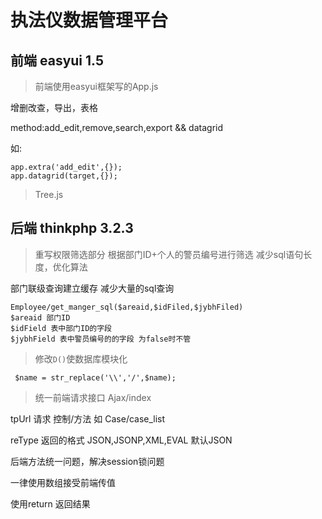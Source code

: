 ﻿# 执法仪数据管理平台
## 前端 easyui 1.5
> 前端使用easyui框架写的App.js

增删改查，导出，表格

method:add_edit,remove,search,export && datagrid

如:
````
app.extra('add_edit',{});
app.datagrid(target,{});
````
> Tree.js

## 后端 thinkphp 3.2.3

> 重写权限筛选部分 根据部门ID+个人的警员编号进行筛选 减少sql语句长度，优化算法

部门联级查询建立缓存 减少大量的sql查询
````
Employee/get_manger_sql($areaid,$idFiled,$jybhFiled)
$areaid 部门ID
$idField 表中部门ID的字段
$jybhField 表中警员编号的的字段 为false时不管
````

> 修改````D()````使数据库模块化

```` $name = str_replace('\\','/',$name);````

> 统一前端请求接口 Ajax/index

tpUrl 请求 控制/方法  如 Case/case_list

reType 返回的格式 JSON,JSONP,XML,EVAL 默认JSON
    
后端方法统一问题，解决session锁问题

一律使用数组接受前端传值

使用return 返回结果